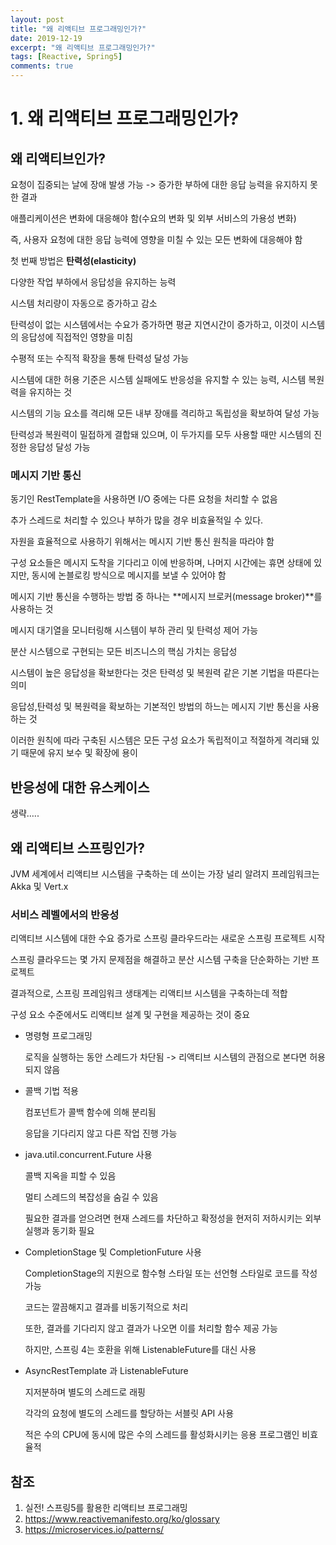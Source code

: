 ```yaml
---
layout: post
title: "왜 리액티브 프로그래밍인가?"
date: 2019-12-19
excerpt: "왜 리액티브 프로그래밍인가?"
tags: [Reactive, Spring5]
comments: true
---
```


# 1. 왜 리액티브 프로그래밍인가?

## 왜 리액티브인가?

요청이 집중되는 날에 장애 발생 가능 -> 증가한 부하에 대한 응답 능력을 유지하지 못한 결과

애플리케이션은 변화에 대응해야 함(수요의 변화 및 외부 서비스의 가용성 변화)

즉, 사용자 요청에 대한 응답 능력에 영향을 미칠 수 있는 모든 변화에 대응해야 함



첫 번째 방법은 **탄력성(elasticity)**

다양한 작업 부하에서 응답성을 유지하는 능력

시스템 처리량이 자동으로 증가하고 감소

탄력성이 없는 시스템에서는 수요가 증가하면 평균 지연시간이 증가하고, 이것이 시스템의 응답성에 직접적인 영향을 미침

수평적 또는 수직적 확장을 통해 탄력성 달성 가능



시스템에 대한 허용 기준은 시스템 실패에도 반응성을 유지할 수 있는 능력, 시스템 복원력을 유지하는 것

시스템의 기능 요소를 격리해 모든 내부 장애를 격리하고 독립성을 확보하여 달성 가능

탄력성과 복원력이 밀접하게 결합돼 있으며, 이 두가지를 모두 사용할 때만 시스템의 진정한 응답성 달성 가능

###  메시지 기반 통신

동기인 RestTemplate을 사용하면 I/O 중에는 다른 요청을 처리할 수 없음

추가 스레드로 처리할 수 있으나 부하가 많을 경우 비효율적일 수 있다.



자원을 효율적으로 사용하기 위해서는 메시지 기반 통신 원칙을 따라야 함

구성 요소들은 메시지 도착을 기다리고 이에 반응하며, 나머지 시간에는 휴면 상태에 있지만, 동시에 논블로킹 방식으로 메시지를 보낼 수 있어야 함



메시지 기반 통신을 수행하는 방법 중 하나는 **메시지 브로커(message broker)**를 사용하는 것

메시지 대기열을 모니터링해 시스템이 부하 관리 및 탄력성 제어 가능



분산 시스템으로 구현되는 모든 비즈니스의 핵심 가치는 응답성

시스템이 높은 응답성을 확보한다는 것은 탄력성 및 복원력 같은 기본 기법을 따른다는 의미

응답성,탄력성 및 복원력을 확보하는 기본적인 방법의 하느는 메시지 기반 통신을 사용하는 것

이러한 원칙에 따라 구축된 시스템은 모든 구성 요소가 독립적이고 적절하게 격리돼 있기 때문에 유지 보수 및 확장에 용이

## 반응성에 대한 유스케이스

생략…..

## 왜 리액티브 스프링인가?

JVM 세계에서 리액티브 시스템을 구축하는 데 쓰이는 가장 널리 알려지 프레임워크는 Akka 및 Vert.x

### 서비스 레벨에서의 반응성

리액티브 시스템에 대한 수요 증가로 스프링 클라우드라는 새로운 스프링 프로젝트 시작

스프링 클라우드는 몇 가지 문제점을 해결하고 분산 시스템 구축을 단순화하는 기반 프로젝트

결과적으로, 스프링 프레임워크 생태계는 리액티브 시스템을 구축하는데 적합

구성 요소 수준에서도 리액티브 설계 및 구현을 제공하는 것이 중요



- 명령형 프로그래밍

  로직을 실행하는 동안 스레드가 차단됨 -> 리액티브 시스템의 관점으로 본다면 허용되지 않음

- 콜백 기법 적용

  컴포넌트가 콜백 함수에 의해 분리됨

  응답을 기다리지 않고 다른 작업 진행 가능

- java.util.concurrent.Future 사용

  콜백 지옥을 피할 수 있음

  멀티 스레드의 복잡성을 숨길 수 있음

  필요한 결과를 얻으려면 현재 스레드를 차단하고 확정성을 현저히 저하시키는 외부 실행과 동기화 필요

- CompletionStage 및 CompletionFuture 사용

  CompletionStage의 지원으로 함수형 스타일 또는 선언형 스타일로 코드를 작성 가능

  코드는 깔끔해지고 결과를 비동기적으로 처리

  또한, 결과를 기다리지 않고 결과가 나오면 이를 처리할 함수 제공 가능

  하지만, 스프링 4는 호환을 위해 ListenableFuture를 대신 사용

- AsyncRestTemplate 과 ListenableFuture

  지저분하며 별도의 스레드로 래핑

  각각의 요청에 별도의 스레드를 할당하는 서블릿 API 사용

  적은 수의 CPU에 동시에 많은 수의 스레드를 활성화시키는 응용 프로그램인 비효율적

  

## 참조

1. 실전! 스프링5를 활용한 리액티브 프로그래밍
2. https://www.reactivemanifesto.org/ko/glossary
3. https://microservices.io/patterns/